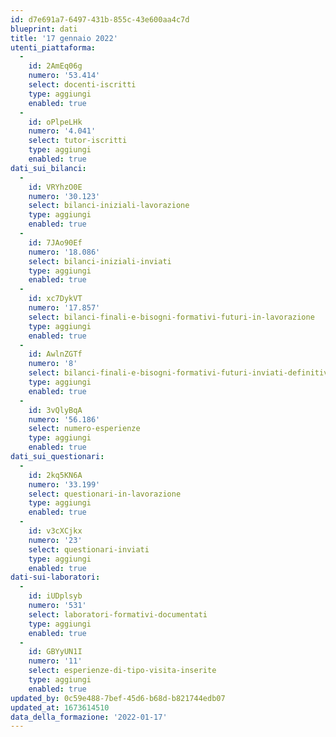 ```yaml
---
id: d7e691a7-6497-431b-855c-43e600aa4c7d
blueprint: dati
title: '17 gennaio 2022'
utenti_piattaforma:
  -
    id: 2AmEq06g
    numero: '53.414'
    select: docenti-iscritti
    type: aggiungi
    enabled: true
  -
    id: oPlpeLHk
    numero: '4.041'
    select: tutor-iscritti
    type: aggiungi
    enabled: true
dati_sui_bilanci:
  -
    id: VRYhzO0E
    numero: '30.123'
    select: bilanci-iniziali-lavorazione
    type: aggiungi
    enabled: true
  -
    id: 7JAo90Ef
    numero: '18.086'
    select: bilanci-iniziali-inviati
    type: aggiungi
    enabled: true
  -
    id: xc7DykVT
    numero: '17.857'
    select: bilanci-finali-e-bisogni-formativi-futuri-in-lavorazione
    type: aggiungi
    enabled: true
  -
    id: AwlnZGTf
    numero: '8'
    select: bilanci-finali-e-bisogni-formativi-futuri-inviati-definitivamente
    type: aggiungi
    enabled: true
  -
    id: 3vQlyBqA
    numero: '56.186'
    select: numero-esperienze
    type: aggiungi
    enabled: true
dati_sui_questionari:
  -
    id: 2kq5KN6A
    numero: '33.199'
    select: questionari-in-lavorazione
    type: aggiungi
    enabled: true
  -
    id: v3cXCjkx
    numero: '23'
    select: questionari-inviati
    type: aggiungi
    enabled: true
dati-sui-laboratori:
  -
    id: iUDplsyb
    numero: '531'
    select: laboratori-formativi-documentati
    type: aggiungi
    enabled: true
  -
    id: GBYyUN1I
    numero: '11'
    select: esperienze-di-tipo-visita-inserite
    type: aggiungi
    enabled: true
updated_by: 0c59e488-7bef-45d6-b68d-b821744edb07
updated_at: 1673614510
data_della_formazione: '2022-01-17'
---
```

